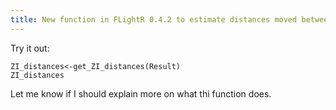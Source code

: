 ```yaml
---
title: New function in FLightR 0.4.2 to estimate distances moved between twilights
---
```


Try it out:
```{r}
ZI_distances<-get_ZI_distances(Result) 
ZI_distances
```
Let me know if I should explain more on what thi function does.

